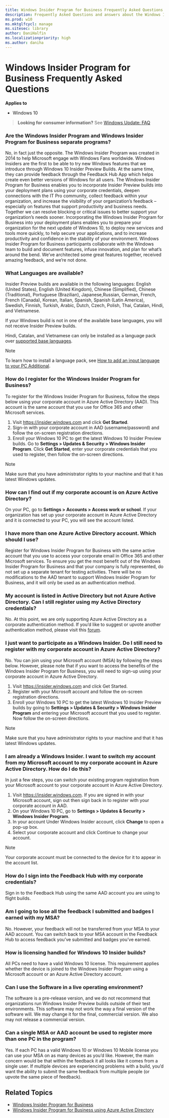 ```yaml
---
title: Windows Insider Program for Business Frequently Asked Questions
description: Frequently Asked Questions and answers about the Windows Insider Program
ms.prod: w10
ms.mktglfcycl: manage
ms.sitesec: library
author: DaniHalfin
ms.localizationpriority: high
ms.author: daniha
---
```


# Windows Insider Program for Business Frequently Asked Questions


**Applies to**

- Windows 10

> **Looking for consumer information?** See [Windows Update: FAQ](https://support.microsoft.com/help/12373/windows-update-faq)

### Are the Windows Insider Program and Windows Insider Program for Business separate programs?
No, in fact just the opposite. The Windows Insider Program was created in 2014 to help Microsoft engage with Windows Fans worldwide. Windows Insiders are the first to be able to try new Windows features that we introduce through Windows 10 Insider Preview Builds. At the same time, they can provide feedback through the Feedback Hub App which helps create even better versions of Windows for all users. The Windows Insider Program for Business enables you to incorporate Insider Preview builds into your deployment plans using your corporate credentials, deepen connections with the IT Pro community, collect feedback within your organization, and increase the visibility of your organization’s feedback – especially on features that support productivity and business needs. Together we can resolve blocking or critical issues to better support your organization’s needs sooner. Incorporating the Windows Insider Program for Business into your deployment plans enables you to prepare your organization for the next update of Windows 10, to deploy new services and tools more quickly, to help secure your applications, and to increase productivity and confidence in the stability of your environment. Windows Insider Program for Business participants collaborate with the Windows team to build and document features, infuse innovation, and plan for what’s around the bend. We’ve architected some great features together, received amazing feedback, and we’re not done.

### What Languages are available? 
Insider Preview builds are available in the following languages: English (United States), English (United Kingdom), Chinese (Simplified), Chinese (Traditional), Portuguese (Brazilian), Japanese,Russian, German, French, French (Canada), Korean, Italian, Spanish, Spanish (Latin America), Swedish, Finnish, Turkish, Arabic, Dutch, Czech, Polish, Thai, Catalan, Hindi, and Vietnamese.

If your Windows build is not in one of the available base languages, you will not receive Insider Preview builds.

Hindi, Catalan, and Vietnamese can only be installed as a language pack over [supported base languages](https://support.microsoft.com/help/14236/language-packs).

>[!NOTE]
> To learn how to install a language pack, see [How to add an input language to your PC Additional](https://support.microsoft.com/instantanswers/60f32ff8-8697-4452-af7d-647439c38433/how-to-add-and-switch-input-languages-on-your-pc).

### How do I register for  the Windows Insider Program for Business? 
To register for the Windows Insider Program for Business, follow the steps below using your corporate account in Azure Active Directory (AAD). This account is the same account that you use for Office 365 and other Microsoft services. 

1. Visit https://insider.windows.com and click **Get Started**. 
2. Sign-in with your corporate account in AAD (username/password) and follow the on-screen registration directions. 
3. Enroll your Windows 10 PC to get the latest Windows 10 Insider Preview builds. Go to **Settings > Updates & Security > Windows Insider Program**. Click **Get Started**, enter your corporate credentials that you used to register, then follow the on-screen directions.

>[!NOTE]
>Make sure that you have administrator rights to your machine and that it has latest Windows updates.

### How can I find out if my corporate account is on Azure Active Directory? 
On your PC, go to **Settings > Accounts > Access work or school**. If your organization has set up your corporate account in Azure Active Directory and it is connected to your PC, you will see the account listed.  

### I have more than one Azure Active Directory account. Which should I use? 
Register for Windows Insider Program for Business with the same active account that you use to access your corporate email in Office 365 and other Microsoft services. To ensure you get the most benefit out of the Windows Insider Program for Business and that your company is fully represented, do not set up a separate tenant for testing activities. There will be no modifications to the AAD tenant to support Windows Insider Program for Business, and it will only be used as an authentication method. 

### My account is listed in Active Directory but not Azure Active Directory. Can I still register using my Active Directory credentials?
No. At this point, we are only supporting Azure Active Directory as a corporate authentication method. If you’d like to suggest or upvote another authentication method, please visit this [forum](https://answers.microsoft.com/en-us/insider/forum/insider_wintp).

### I just want to participate as a Windows Insider. Do I still need to register with my corporate account in Azure Active Directory? 
No. You can join using your Microsoft account (MSA) by following the steps below. However, please note that if you want to access the benefits of the Windows Insider Program for Business, you will need to sign-up using your corporate account in Azure Active Directory. 

1. Visit https://insider.windows.com and click Get Started. 
2. Register with your Microsoft account and follow the on-screen registration directions. 
3. Enroll your Windows 10 PC to get the latest Windows 10 Insider Preview builds by going to **Settings > Updates & Security > Windows Insider Program** and entering your Microsoft account that you used to register. Now follow the on-screen directions. 

>[!NOTE]
>Make sure that you have administrator rights to your machine and that it has latest Windows updates. 

### I am already a Windows Insider. I want to switch my account from my Microsoft account to my corporate account in Azure Active Directory. How do I do this?
In just a few steps, you can switch your existing program registration from your Microsoft account to your corporate account in Azure Active Directory. 

1. Visit https://insider.windows.com. If you are signed in with your Microsoft account, sign out then sign back in to register with your corporate account in AAD. 
2. On your Windows 10 PC, go to **Settings > Updates & Security > Windows Insider Program**. 
3. In your account Under Windows Insider account, click **Change** to open a pop-up box. 
4. Select your corporate account and click Continue to change your account. 

>[!NOTE]
>Your corporate account must be connected to the device for it to appear in the account list.

### How do I sign into the Feedback Hub with my corporate credentials? 
Sign in to the Feedback Hub using the same AAD account you are using to flight builds.

### Am I going to lose all the feedback I submitted and badges I earned with my MSA?
No. However, your feedback will not be transferred from your MSA to your AAD account. You can switch back to your MSA account in the Feedback Hub to access feedback you’ve submitted and badges you’ve earned.

### How is licensing handled for Windows 10 Insider builds? 
All PCs need to have a valid Windows 10 license. This requirement applies whether the device is joined to the Windows Insider Program using a Microsoft account or an Azure Active Directory account. 

### Can I use the Software in a live operating environment? 
The software is a pre-release version, and we do not recommend that organizations run Windows Insider Preview builds outside of their test environments. This software may not work the way a final version of the software will. We may change it for the final, commercial version. We also may not release a commercial version.

### Can a single MSA or AAD account be used to register more than one PC in the program? 
Yes. If each PC has a valid Windows 10 or Windows 10 Mobile license you can use your MSA on as many devices as you’d like. However, the main concern would be that within the feedback it all looks like it comes from a single user. If multiple devices are experiencing problems with a build, you’d want the ability to submit the same feedback from multiple people (or upvote the same piece of feedback). 


## Related Topics
- [Windows Insider Program for Business](waas-windows-insider-for-business.md)
- [Windows Insider Program for Business using Azure Active Directory](waas-windows-insider-for-business-aad.md)